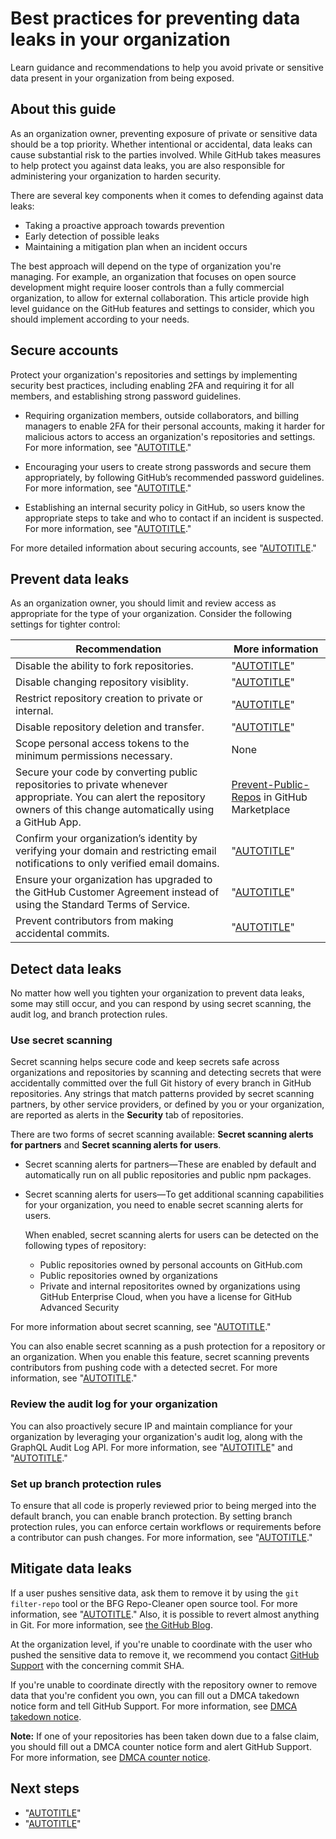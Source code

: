 # Best practices for preventing data leaks in your organization

Learn guidance and recommendations to help you avoid private or sensitive data present in your organization from being exposed.

## About this guide

As an organization owner, preventing exposure of private or sensitive data should be a top priority. Whether intentional or accidental, data leaks can cause substantial risk to the parties involved. While GitHub takes measures to help protect you against data leaks, you are also responsible for administering your organization to harden security.

There are several key components when it comes to defending against data leaks:

- Taking a proactive approach towards prevention
- Early detection of possible leaks
- Maintaining a mitigation plan when an incident occurs

The best approach will depend on the type of organization you're managing. For example, an organization that focuses on open source development might require looser controls than a fully commercial organization, to allow for external collaboration. This article provide high level guidance on the GitHub features and settings to consider, which you should implement according to your needs.

## Secure accounts

Protect your organization's repositories and settings by implementing security best practices, including enabling 2FA and requiring it for all members, and establishing strong password guidelines.

- Requiring organization members, outside collaborators, and billing managers to enable 2FA for their personal accounts, making it harder for malicious actors to access an organization's repositories and settings. For more information, see "[AUTOTITLE](/organizations/keeping-your-organization-secure/managing-two-factor-authentication-for-your-organization/requiring-two-factor-authentication-in-your-organization)."

- Encouraging your users to create strong passwords and secure them appropriately, by following GitHub’s recommended password guidelines. For more information, see "[AUTOTITLE](/authentication/keeping-your-account-and-data-secure/creating-a-strong-password)."

- Establishing an internal security policy in GitHub, so users know the appropriate steps to take and who to contact if an incident is suspected. For more information, see "[AUTOTITLE](/code-security/getting-started/adding-a-security-policy-to-your-repository)."

For more detailed information about securing accounts, see "[AUTOTITLE](/code-security/supply-chain-security/end-to-end-supply-chain/securing-accounts)."

## Prevent data leaks

As an organization owner, you should limit and review access as appropriate for the type of your organization. Consider the following settings for tighter control:

Recommendation | More information
------------------ | -----------------
Disable the ability to fork repositories. | "[AUTOTITLE](/repositories/managing-your-repositorys-settings-and-features/managing-repository-settings/managing-the-forking-policy-for-your-repository)"
Disable changing repository visiblity. | "[AUTOTITLE](/organizations/managing-organization-settings/restricting-repository-visibility-changes-in-your-organization)"
Restrict repository creation to private or internal. |  "[AUTOTITLE](/organizations/managing-organization-settings/restricting-repository-creation-in-your-organization)"
Disable repository deletion and transfer. | "[AUTOTITLE](/organizations/managing-organization-settings/setting-permissions-for-deleting-or-transferring-repositories)"
Scope personal access tokens to the minimum permissions necessary. | None
Secure your code by converting public repositories to private whenever appropriate. You can alert the repository owners of this change automatically using a GitHub App. | [Prevent-Public-Repos](https://github.com/apps/prevent-public-repos) in GitHub Marketplace
Confirm your organization’s identity by verifying your domain and restricting email notifications to only verified email domains. | "[AUTOTITLE](/organizations/managing-organization-settings/verifying-or-approving-a-domain-for-your-organization)"
Ensure your organization has upgraded to the GitHub Customer Agreement instead of using the Standard Terms of Service. | "[AUTOTITLE](/organizations/managing-organization-settings/upgrading-to-the-github-customer-agreement)"
Prevent contributors from making accidental commits. | "[AUTOTITLE](/authentication/keeping-your-account-and-data-secure/removing-sensitive-data-from-a-repository#avoiding-accidental-commits-in-the-future)"

## Detect data leaks

No matter how well you tighten your organization to prevent data leaks, some may still occur, and you can respond by using secret scanning, the audit log, and branch protection rules.

### Use secret scanning

Secret scanning helps secure code and keep secrets safe across organizations and repositories by scanning and detecting secrets that were accidentally committed over the full Git history of every branch in GitHub repositories. Any strings that match patterns provided by secret scanning partners, by other service providers, or defined by you or your organization, are reported as alerts in the **Security** tab of repositories.

There are two forms of secret scanning available: **Secret scanning alerts for partners** and **Secret scanning alerts for users**.

- Secret scanning alerts for partners—These are enabled by default and automatically run on all public repositories and public npm packages.
- Secret scanning alerts for users—To get additional scanning capabilities for your organization, you need to enable secret scanning alerts for users.

  When enabled, secret scanning alerts for users can be detected on the following types of repository:
   - Public repositories owned by personal accounts on GitHub.com
   - Public repositories owned by organizations
   - Private and internal repositorites owned by organizations using GitHub Enterprise Cloud, when you have a license for GitHub Advanced Security

For more information about secret scanning, see "[AUTOTITLE](/code-security/secret-scanning/about-secret-scanning)."

You can also enable secret scanning as a push protection for a repository or an organization. When you enable this feature, secret scanning prevents contributors from pushing code with a detected secret. For more information, see "[AUTOTITLE](/code-security/secret-scanning/protecting-pushes-with-secret-scanning)."

### Review the audit log for your organization

You can also proactively secure IP and maintain compliance for your organization by leveraging your organization's audit log, along with the GraphQL Audit Log API. For more information, see "[AUTOTITLE](/organizations/keeping-your-organization-secure/managing-security-settings-for-your-organization/reviewing-the-audit-log-for-your-organization)" and "[AUTOTITLE](/graphql/reference/interfaces#auditentry)."

### Set up branch protection rules

To ensure that all code is properly reviewed prior to being merged into the default branch, you can enable branch protection. By setting branch protection rules, you can enforce certain workflows or requirements before a contributor can push changes. For more information, see "[AUTOTITLE](/repositories/configuring-branches-and-merges-in-your-repository/managing-protected-branches/about-protected-branches)."

## Mitigate data leaks

If a user pushes sensitive data, ask them to remove it by using the `git filter-repo` tool or the BFG Repo-Cleaner open source tool. For more information, see "[AUTOTITLE](/authentication/keeping-your-account-and-data-secure/removing-sensitive-data-from-a-repository)." Also, it is possible to revert almost anything in Git. For more information, see [the GitHub Blog](https://github.blog/2015-06-08-how-to-undo-almost-anything-with-git/).

At the organization level, if you're unable to coordinate with the user who pushed the sensitive data to remove it, we recommend you contact [GitHub Support](https://support.github.com/contact) with the concerning commit SHA.

If you're unable to coordinate directly with the repository owner to remove data that you're confident you own, you can fill out a DMCA takedown notice form and tell GitHub Support. For more information, see [DMCA takedown notice](https://support.github.com/contact/dmca-takedown).

<div class="ghd-spotlight ghd-spotlight-note border rounded-1 my-3 p-3 f5 color-border-accent-emphasis color-bg-accent">

**Note:** If one of your repositories has been taken down due to a false claim, you should fill out a DMCA
counter notice form and alert GitHub Support. For more information, see [DMCA counter notice](https://support.github.com/contact/dmca-counter-notice).

</div>

## Next steps

- "[AUTOTITLE](/code-security/supply-chain-security/end-to-end-supply-chain/securing-code)"
- "[AUTOTITLE](/code-security/supply-chain-security/end-to-end-supply-chain/securing-builds)"
